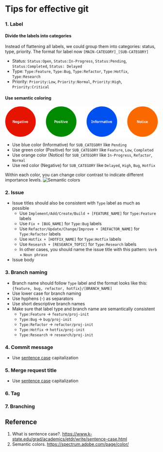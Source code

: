 # Tips for effective git

### 1. Label
#### Divide the labels into categories 
Instead of flattening all labels, we could group them into categories: status, type, priority. The format for label now `[MAIN-CATEGORY]_[SUB-CATEGORY]`
- Status: `Status:Open`, `Status:In-Progress`, `Status:Pending`, `Status:Completed`, `Status: Delayed`
- Type: `Type:Feature`, `Type:Bug`, `Type:Refactor`, `Type:Hotfix`, `Type:Research`
- Priority: `Priority:Low`, `Priority:Normal`, `Priority:High`, `Priority:Critical`

#### Use semantic coloring
![Semantic coloring](./assets/Semantic-coloring.png)

- Use blue color (Informative) for `SUB_CATEGORY` like `Pending`
- Use green color (Positive) for `SUB_CATEGORY` like `Feature`, `Low`, `Completed`
- Use orange color (Notice) for `SUB_CATEGORY` like `In-Progress`, `Refactor`, `Normal`
- Use red color (Negative) for `SUB_CATEGORY` like `Delayed`, `High`, `Bug`, `Hotfix`

Within each color, you can change color contrast to indicate different importance levels.
![Semantic colors](https://spectrum.adobe.com/static/images/color_semantic_desktop@2x_LNW6UD62tQ4a2LEbrcElu_1611634721087.png)

### 2. Issue 
- Issue titles should also be consistent with `Type` label as much as possible
  - Use `Implement/Add/Create/Build + [FEATURE_NAME]` for `Type:Feature` labels
  - Use `Fix + [BUG_NAME]` for `Type:Bug` labels
  - Use `Refactor/Update/Change/Improve + [REFACTOR_NAME]` for `Type:Refactor` labels
  - Use `Hotfix + [HOTFIX_NAME]` for `Type:Hotfix` labels
  - Use `Research + [RESEARCH_TOPIC]` for `Type:Research` labels
  - In other cases, you should name the issue title with this pattern: `Verb` + `Noun phrase`
- Issue body

### 3. Branch naming
- Branch name should follow `Type` label and the format looks like this: `{feature, bug, refactor, hotfix}/[BRANCH_NAME]`
- Use lower case for branch naming
- Use hyphens (-) as separators
- Use short descriptive branch names
- Make sure that label type and branch name are semantically consistent
  - `Type:Feature` -> `feature/proj-init`
  - `Type:Bug` -> `bug/proj-init`
  - `Type:Refactor` -> `refactor/proj-init`
  - `Type:Hotfix` -> `hotfix/proj-init`
  - `Type:Research` -> `research/proj-init`

### 4. Commit message
- Use [sentence case](https://www.k-state.edu/grad/academics/etdr/write/sentence-case.html) capitalization

### 5. Merge request title
- Use [sentence case](https://www.k-state.edu/grad/academics/etdr/write/sentence-case.html) capitalization


### 6. Tag



### 7. Branching



## Reference
1. What is sentence case?. https://www.k-state.edu/grad/academics/etdr/write/sentence-case.html
2. Semantic colors. https://spectrum.adobe.com/page/color/


